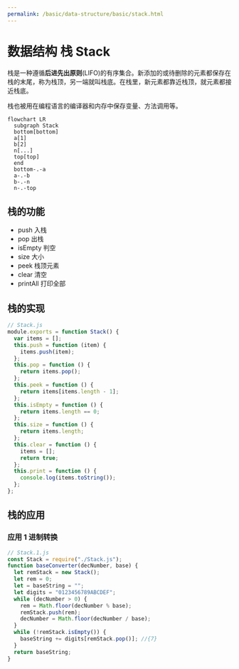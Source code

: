 ```yaml
---
permalink: /basic/data-structure/basic/stack.html
---
```


# 数据结构 栈 Stack

栈是一种遵循**后进先出原则**(LIFO)的有序集合。新添加的或待删除的元素都保存在栈的末尾，称为栈顶，另一端就叫栈底。在栈里，新元素都靠近栈顶，就元素都接近栈底。

栈也被用在编程语言的编译器和内存中保存变量、方法调用等。

```mermaid
flowchart LR
  subgraph Stack
  bottom[bottom]
  a[1]
  b[2]
  n[...]
  top[top]
  end
  bottom-.-a
  a-.-b
  b-.-n
  n-.-top
```

## 栈的功能

- push 入栈
- pop 出栈
- isEmpty 判空
- size 大小
- peek 栈顶元素
- clear 清空
- printAll 打印全部

## 栈的实现

```js
// Stack.js
module.exports = function Stack() {
  var items = [];
  this.push = function (item) {
    items.push(item);
  };
  this.pop = function () {
    return items.pop();
  };
  this.peek = function () {
    return items[items.length - 1];
  };
  this.isEmpty = function () {
    return items.length == 0;
  };
  this.size = function () {
    return items.length;
  };
  this.clear = function () {
    items = [];
    return true;
  };
  this.print = function () {
    console.log(items.toString());
  };
};
```

## 栈的应用

### 应用 1 进制转换

```js
// Stack.1.js
const Stack = require("./Stack.js");
function baseConverter(decNumber, base) {
  let remStack = new Stack();
  let rem = 0;
  let = baseString = "";
  let digits = "0123456789ABCDEF";
  while (decNumber > 0) {
    rem = Math.floor(decNumber % base);
    remStack.push(rem);
    decNumber = Math.floor(decNumber / base);
  }
  while (!remStack.isEmpty()) {
    baseString += digits[remStack.pop()]; //{7}
  }
  return baseString;
}
```

